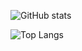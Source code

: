 

![GitHub stats](https://github-readme-stats.vercel.app/api?username=kesks&theme=gotham&show=reviews,discussions_started,discussions_answered,prs_merged,prs_merged_percentage&show_icons=true)


![Top Langs](https://github-readme-stats.vercel.app/api/top-langs/?username=kesks&layout=compact&theme=gotham&show_icons=true)


